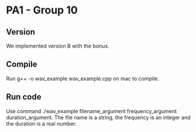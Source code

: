 # PA1 - Group 10

## Version

We implemented version B with the bonus.

## Compile
Run g++ -o wav_example wav_example.cpp on mac to compile.

## Run code
Use command ./wav_example filename_argument frequency_argument duration_argument.
The file name is a string, the frequency is an integer and the duration is a real number.